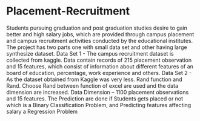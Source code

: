 # Placement-Recruitment
Students pursuing graduation and post graduation studies desire to gain better and high salary jobs, which are provided through campus placement and campus recruitment activities conducted by the educational institutes. The project has two parts one with small data set and other having large synthesize dataset. 
Data Set 1 - The campus recruitment dataset is collected from kaggle. Data contain records of 215 placement observation and 15 features, which consist of  information about different features of an board of education, percentage, work experience and others.
Data Set 2 - As the dataset obtained from Kaggle was very less. Rand function and Rand. Choose Rand between  function of excel are used and the data dimension are increased.  Data Dimension – 1100 placement observations and 15 features. 
The Prediction are done if Students gets placed or not which is a Binary Classification Problem, and Predicting features affecting salary a Regression Problem
